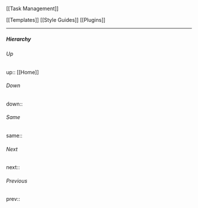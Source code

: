 [[Task Management]]

[[Templates]]
[[Style Guides]]
[[Plugins]]

---
##### Hierarchy
###### Up
up:: [[Home]]
###### Down
down:: 
###### Same
same:: 
###### Next
next:: 
###### Previous
prev:: 